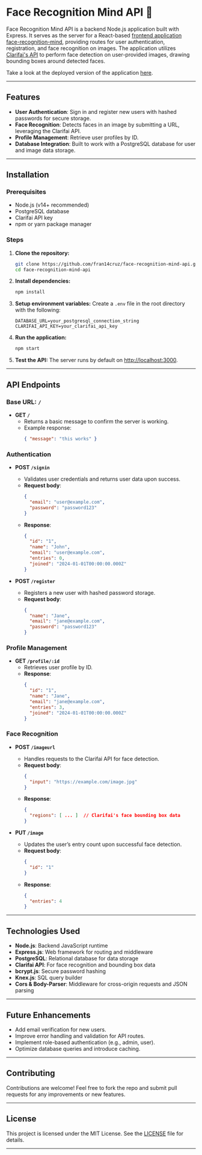 # Face Recognition Mind API 🤖

Face Recognition Mind API is a backend Node.js application built with Express. It serves as the server for a React-based [frontend application face-recognition-mind](https://github.com/fran14cruz/face-recognition-mind), providing routes for user authentication, registration, and face recognition on images. The application utilizes [Clarifai's API](https://www.clarifai.com/) to perform face detection on user-provided images, drawing bounding boxes around detected faces.

Take a look at the deployed version of the application [here](https://face-recognition-mind-683lgzji4-franciscos-projects-7c1bd475.vercel.app/).

---

## Features
- **User Authentication**: Sign in and register new users with hashed passwords for secure storage.
- **Face Recognition**: Detects faces in an image by submitting a URL, leveraging the Clarifai API.
- **Profile Management**: Retrieve user profiles by ID.
- **Database Integration**: Built to work with a PostgreSQL database for user and image data storage.

---

## Installation

### Prerequisites
- Node.js (v14+ recommended)
- PostgreSQL database
- Clarifai API key
- npm or yarn package manager

### Steps

1. **Clone the repository:**
    ```bash
    git clone https://github.com/fran14cruz/face-recognition-mind-api.git
    cd face-recognition-mind-api
    ```

2. **Install dependencies:**
    ```bash
    npm install
    ```

3. **Setup environment variables:**
    Create a `.env` file in the root directory with the following:
    ```
    DATABASE_URL=your_postgresql_connection_string
    CLARIFAI_API_KEY=your_clarifai_api_key
    ```

4. **Run the application:**
    ```bash
    npm start
    ```

5. **Test the API:**
    The server runs by default on [http://localhost:3000](http://localhost:3000).

---

## API Endpoints

### Base URL: `/`

- **GET `/`**
  - Returns a basic message to confirm the server is working.
  - Example response:
    ```json
    { "message": "this works" }
    ```

### Authentication

- **POST `/signin`**
  - Validates user credentials and returns user data upon success.
  - **Request body**:
    ```json
    {
      "email": "user@example.com",
      "password": "password123"
    }
    ```
  - **Response**:
    ```json
    {
      "id": "1",
      "name": "John",
      "email": "user@example.com",
      "entries": 0,
      "joined": "2024-01-01T00:00:00.000Z"
    }
    ```

- **POST `/register`**
  - Registers a new user with hashed password storage.
  - **Request body**:
    ```json
    {
      "name": "Jane",
      "email": "jane@example.com",
      "password": "password123"
    }
    ```

### Profile Management

- **GET `/profile/:id`**
  - Retrieves user profile by ID.
  - **Response**:
    ```json
    {
      "id": "1",
      "name": "Jane",
      "email": "jane@example.com",
      "entries": 3,
      "joined": "2024-01-01T00:00:00.000Z"
    }
    ```

### Face Recognition

- **POST `/imageurl`**
  - Handles requests to the Clarifai API for face detection.
  - **Request body**:
    ```json
    {
      "input": "https://example.com/image.jpg"
    }
    ```
  - **Response**:
    ```json
    {
      "regions": [ ... ]  // Clarifai's face bounding box data
    }
    ```

- **PUT `/image`**
  - Updates the user’s entry count upon successful face detection.
  - **Request body**:
    ```json
    {
      "id": "1"
    }
    ```
  - **Response**:
    ```json
    {
      "entries": 4
    }
    ```

---

## Technologies Used
- **Node.js**: Backend JavaScript runtime
- **Express.js**: Web framework for routing and middleware
- **PostgreSQL**: Relational database for data storage
- **Clarifai API**: For face recognition and bounding box data
- **bcrypt.js**: Secure password hashing
- **Knex.js**: SQL query builder
- **Cors & Body-Parser**: Middleware for cross-origin requests and JSON parsing

---

## Future Enhancements
- Add email verification for new users.
- Improve error handling and validation for API routes.
- Implement role-based authentication (e.g., admin, user).
- Optimize database queries and introduce caching.

---

## Contributing
Contributions are welcome! Feel free to fork the repo and submit pull requests for any improvements or new features.

---

## License
This project is licensed under the MIT License. See the [LICENSE](LICENSE) file for details.

---